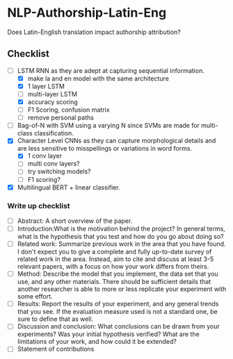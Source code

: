 # NLP-Authorship-Latin-Eng
Does Latin-English translation impact authorship attribution?

## Checklist
-  [ ] LSTM RNN as they are adept at capturing sequential information. 
    - [x] make la and en model with the same architecture
    - [x] 1 layer LSTM
    - [ ] multi-layer LSTM
    - [x] accuracy scoring
    - [ ] F1 Scoring, confusion matrix
    - [ ] remove personal paths
-  [ ] Bag-of-N with SVM using a varying N since SVMs are made for multi-class classification.
-  [x] Character Level CNNs as they can capture morphological details and are less sensitive to misspellings or variations in word forms.
    -  [x] 1 conv layer
    -  [ ] multi conv layers?
    -  [ ] try switching models?
    -  [ ] F1 scoring?
-  [x] Multilingual BERT + linear classifier.
### Write up checklist
- [ ] Abstract: A short overview of the paper.
- [ ] Introduction:What is the motivation behind the project? In general terms, what is the hypothesis that you test and how do you go about doing so?
- [ ] Related work: Summarize previous work in the area that you have found. I don't expect you to give a complete and fully up-to-date survey of related work in the area. Instead, aim to cite and discuss at least 3-5 relevant papers, with a focus on how your work differs from theirs.
- [ ] Method: Describe the model that you implement, the data set that you use, and any other materials. There should be sufficient details that another researcher is able to more or less replicate your experiment with some effort.
- [ ] Results: Report the results of your experiment, and any general trends that you see. If the evaluation measure used is not a standard one, be sure to define that as well.
- [ ] Discussion and conclusion: What conclusions can be drawn from your experiments? Was your initial hypothesis verified? What are the limitations of your work, and how could it be extended?
- [ ] Statement of contributions
